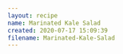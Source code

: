 ```yaml
---
layout: recipe
name: Marinated Kale Salad
created: 2020-07-17 15:09:39
filename: Marinated-Kale-Salad
---
```

